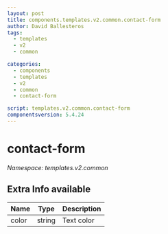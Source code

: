 ```yaml
---
layout: post
title: components.templates.v2.common.contact-form
author: David Ballesteros
tags:
  - templates
  - v2
  - common

categories:
  - components
  - templates
  - v2
  - common
  - contact-form

script: templates.v2.common.contact-form
componentsversion: 5.4.24
---
```

# contact-form

*Namespace: templates.v2.common*

## Extra Info available

| Name | Type | Description |
| --- | --- | --- |
| color | string | Text color |